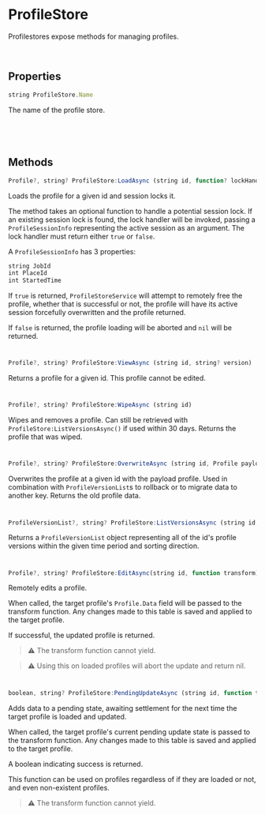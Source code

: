 # ProfileStore

Profilestores expose methods for managing profiles.

<br/>

## Properties

```ts
string ProfileStore.Name
```
The name of the profile store.
#

<br/>

## Methods

```ts
Profile?, string? ProfileStore:LoadAsync (string id, function? lockHandler)
```
Loads the profile for a given id and session locks it. 

The method takes an optional function to handle a potential session lock.
If an existing session lock is found, the lock handler will be invoked, passing a `ProfileSessionInfo` representing the active session as an argument.
The lock handler must return either `true` or `false`.

A `ProfileSessionInfo` has 3 properties:
```ts
string JobId
int PlaceId
int StartedTime
```

If `true` is returned, `ProfileStoreService` will attempt to remotely free the profile, whether that is successful or not, the profile will have its active session forcefully overwritten and the profile returned.

If `false` is returned, the profile loading will be aborted and `nil` will be returned.
#

```ts
Profile?, string? ProfileStore:ViewAsync (string id, string? version)
```
Returns a profile for a given id.
This profile cannot be edited.
#

```ts
Profile?, string? ProfileStore:WipeAsync (string id)
```
Wipes and removes a profile. Can still be retrieved with `ProfileStore:ListVersionsAsync()` if used within 30 days.
Returns the profile that was wiped.
#

```ts
Profile?, string? ProfileStore:OverwriteAsync (string id, Profile payload)
```
Overwrites the profile at a given id with the payload profile. Used in combination with `ProfileVersionList`s to rollback or to migrate data to another key.
Returns the old profile data.
#

```ts
ProfileVersionList?, string? ProfileStore:ListVersionsAsync (string id, Enum.SortDirection sortDirection = Ascending, int minTime = 0, int maxTime = 0)
```
Returns a `ProfileVersionList` object representing all of the id's profile versions within the given time period and sorting direction.
#

```ts
Profile?, string? ProfileStore:EditAsync(string id, function transform)
```
Remotely edits a profile.

When called, the target profile's `Profile.Data` field will be passed to the transform function. Any changes made to this table is saved and applied to the target profile.

If successful, the updated profile is returned.
> ⚠️ The transform function cannot yield.

> ⚠️ Using this on loaded profiles will abort the update and return nil.
#

```ts
boolean, string? ProfileStore:PendingUpdateAsync (string id, function transform)
```
Adds data to a pending state, awaiting settlement for the next time the target profile is loaded and updated.

When called, the target profile's current pending update state is passed to the transform function. Any changes made to this table is saved and applied to the target profile.

A boolean indicating success is returned.

This function can be used on profiles regardless of if they are loaded or not, and even non-existent profiles.

> ⚠️ The transform function cannot yield.
#